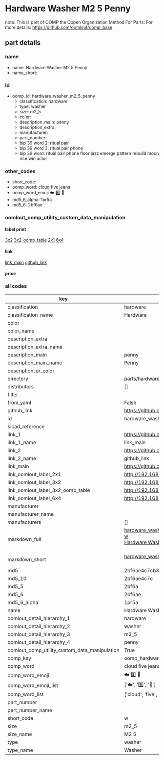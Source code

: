 # Hardware Washer M2 5 Penny  

note: This is part of OOMP the Oopen Organization Method For Parts. For more details: https://github.com/oomlout/oomp_base

##  part details





### name
* name: Hardware Washer M2 5 Penny
* name_short: 
### id
* oomp_id: hardware_washer_m2_5_penny
  * classification: hardware
  * type: washer
  * size: m2_5
  * color: 
  * description_main: penny
  * description_extra: 
  * manufacturer: 
  * part_number: 
  * bip 39 word 2: ritual pair
  * bip 39 word 3: ritual pair phone
  * bip 39 word: ritual pair phone floor jazz emerge pattern rebuild moon rice win actor

### other_codes
* short_code: 
* oomp_word: cloud five jeans
* oomp_word_emoji :cloud: :five: :jeans:
* md5_6_alpha: 1pr5a
* md5_6: 2bf6ae






### oomlout_oomp_utility_custom_data_manipulation
#### label print
[3x2](http://192.168.1.245:1112/?label=oomp%201pr5a)
[3x2_oomp_table](http://192.168.1.107:1112/?label=oomp%201pr5a)
[2x1](http://192.168.1.242:1112/?label=oomp%201pr5a)
[6x4](http://192.168.1.55:1112/?label=oomp%201pr5a)    

#### link

[link_main](https://github.com/oomlout/oomlout_oomp_current_version_messy/tree/main/parts/hardware_washer_m2_5_penny) [github_link](https://github.com/oomlout/oomlout_oomp_part_src/tree/main/parts/hardware_washer_m2_5_penny)                             

#### price







### all codes 
| key | value |  
| --- | --- |  
| classification | hardware |  
| classification_name | Hardware |  
| color |  |  
| color_name |  |  
| description_extra |  |  
| description_extra_name |  |  
| description_main | penny |  
| description_main_name | Penny |  
| description_or_color |   |  
| directory | parts/hardware_washer_m2_5_penny |  
| distributors | [] |  
| filter |  |  
| from_yaml | False |  
| github_link | https://github.com/oomlout/oomlout_oomp_part_src/tree/main/parts/hardware_washer_m2_5_penny |  
| id | hardware_washer_m2_5_penny |  
| kicad_reference |  |  
| link_1 | https://github.com/oomlout/oomlout_oomp_current_version_messy/tree/main/parts/hardware_washer_m2_5_penny |  
| link_1_name | link_main |  
| link_2 | https://github.com/oomlout/oomlout_oomp_part_src/tree/main/parts/hardware_washer_m2_5_penny |  
| link_2_name | github_link |  
| link_main | https://github.com/oomlout/oomlout_oomp_current_version_messy/tree/main/parts/hardware_washer_m2_5_penny |  
| link_oomlout_label_2x1 | http://192.168.1.242:1112/?label=oomp%201pr5a |  
| link_oomlout_label_3x2 | http://192.168.1.245:1112/?label=oomp%201pr5a |  
| link_oomlout_label_3x2_oomp_table | http://192.168.1.107:1112/?label=oomp%201pr5a |  
| link_oomlout_label_6x4 | http://192.168.1.55:1112/?label=oomp%201pr5a |  
| manufacturer |  |  
| manufacturer_name |  |  
| manufacturers | [] |  
| markdown_full | [hardware_washer_m2_5_penny](https://github.com/oomlout/oomlout_oomp_current_version_messy/tree/main/parts/hardware_washer_m2_5_penny)<br>[w](https://github.com/oomlout/oomlout_oomp_current_version_messy/tree/main/parts/hardware_washer_m2_5_penny)<br>[Hardware Washer M2 5 Penny](https://github.com/oomlout/oomlout_oomp_current_version_messy/tree/main/parts/hardware_washer_m2_5_penny)<br><br> |  
| markdown_short | [hardware_washer_m2_5_penny](https://github.com/oomlout/oomlout_oomp_current_version_messy/tree/main/parts/hardware_washer_m2_5_penny)<br><br> |  
| md5 | 2bf6ae4c7cb3542922bbb5974727c5d4 |  
| md5_10 | 2bf6ae4c7c |  
| md5_5 | 2bf6a |  
| md5_6 | 2bf6ae |  
| md5_6_alpha | 1pr5a |  
| name | Hardware Washer M2 5 Penny |  
| oomlout_detail_hierarchy_1 | hardware |  
| oomlout_detail_hierarchy_2 | washer |  
| oomlout_detail_hierarchy_3 | m2_5 |  
| oomlout_detail_hierarchy_4 | penny |  
| oomlout_oomp_utility_custom_data_manipulation | True |  
| oomp_key | oomp_hardware_washer_m2_5_penny |  
| oomp_word | cloud five jeans |  
| oomp_word_emoji | :cloud: :five: :jeans: |  
| oomp_word_emoji_list | [':cloud:', ':five:', ':jeans:'] |  
| oomp_word_list | ['cloud', 'five', 'jeans'] |  
| part_number |  |  
| part_number_name |  |  
| short_code | w |  
| size | m2_5 |  
| size_name | M2 5 |  
| type | washer |  
| type_name | Washer |  
